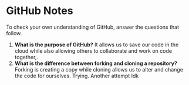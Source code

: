 # GitHub Notes

To check your own understanding of GitHub, answer the questions that follow.

1. **What is the purpose of GitHub?** It allows us to save our code in the cloud while also allowing others to collaborate and work on code together,.
1. **What is the difference between forking and cloning a repository?** Forking is creating a copy while cloning allows us to alter and change the code for ourselves. Trying. Another attempt
Idk